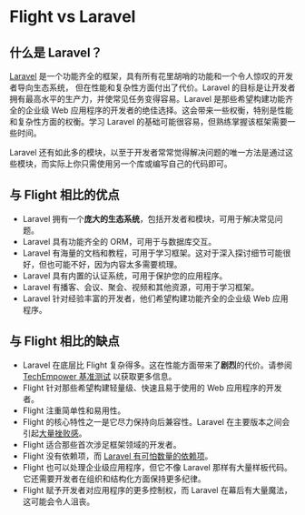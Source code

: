 # Flight vs Laravel

## 什么是 Laravel？
[Laravel](https://laravel.com) 是一个功能齐全的框架，具有所有花里胡哨的功能和一个令人惊叹的开发者导向生态系统，
但在性能和复杂性方面付出了代价。Laravel 的目标是让开发者拥有最高水平的生产力，并使常见任务变得容易。Laravel 是那些希望构建功能齐全的企业级 Web 应用程序的开发者的绝佳选择。这会带来一些权衡，特别是性能和复杂性方面的权衡。学习 Laravel 的基础可能很容易，但熟练掌握该框架需要一些时间。

Laravel 还有如此多的模块，以至于开发者常常觉得解决问题的唯一方法是通过这些模块，而实际上你只需使用另一个库或编写自己的代码即可。

## 与 Flight 相比的优点

- Laravel 拥有一个**庞大的生态系统**，包括开发者和模块，可用于解决常见问题。
- Laravel 具有功能齐全的 ORM，可用于与数据库交互。
- Laravel 有海量的文档和教程，可用于学习框架。这对于深入探讨细节可能很好，但也可能不好，因为内容太多需要梳理。
- Laravel 具有内置的认证系统，可用于保护您的应用程序。
- Laravel 有播客、会议、聚会、视频和其他资源，可用于学习框架。
- Laravel 针对经验丰富的开发者，他们希望构建功能齐全的企业级 Web 应用程序。

## 与 Flight 相比的缺点

- Laravel 在底层比 Flight 复杂得多。这在性能方面带来了**剧烈**的代价。请参阅 [TechEmpower 基准测试](https://www.techempower.com/benchmarks/#hw=ph&test=fortune&section=data-r22&l=zik073-cn3) 以获取更多信息。
- Flight 针对那些希望构建轻量级、快速且易于使用的 Web 应用程序的开发者。
- Flight 注重简单性和易用性。
- Flight 的核心特性之一是它尽力保持向后兼容性。Laravel 在主要版本之间会引起[大量挫败感](https://www.google.com/search?q=laravel+breaking+changes+major+version+complaints&sca_esv=6862a9c407df8d4e&sca_upv=1&ei=t72pZvDeI4ivptQP1qPMwQY&ved=0ahUKEwiwlurYuNCHAxWIl4kEHdYRM2gQ4dUDCBA&uact=5&oq=laravel+breaking+changes+major+version+complaints&gs_lp=Egxnd3Mtd2l6LXNlcnAiMWxhcmF2ZWwgYnJlYWtpbmcgY2hhbmdlcyBtYWpvciB2ZXJzaW9uIGNvbXBsYWludHMyChAAGLADGNYEGEcyChAAGLADGNYEGEcyChAAGLADGNYEGEcyChAAGLADGNYEGEcyChAAGLADGNYEGEcyChAAGLADGNYEGEcyChAAGLADGNYEGEcyChAAGLADGNYEGEdIjAJQAFgAcAF4AZABAJgBAKABAKoBALgBA8gBAJgCAaACB5gDAIgGAZAGCJIHATGgBwA&sclient=gws-wiz-serp)。
- Flight 适合那些首次涉足框架领域的开发者。
- Flight 没有依赖项，而 [Laravel 有可怕数量的依赖项](https://github.com/laravel/framework/blob/12.x/composer.json)。
- Flight 也可以处理企业级应用程序，但它不像 Laravel 那样有大量样板代码。
  它还需要开发者在组织和结构化方面保持更多纪律。
- Flight 赋予开发者对应用程序的更多控制权，而 Laravel 在幕后有大量魔法，这可能会令人沮丧。